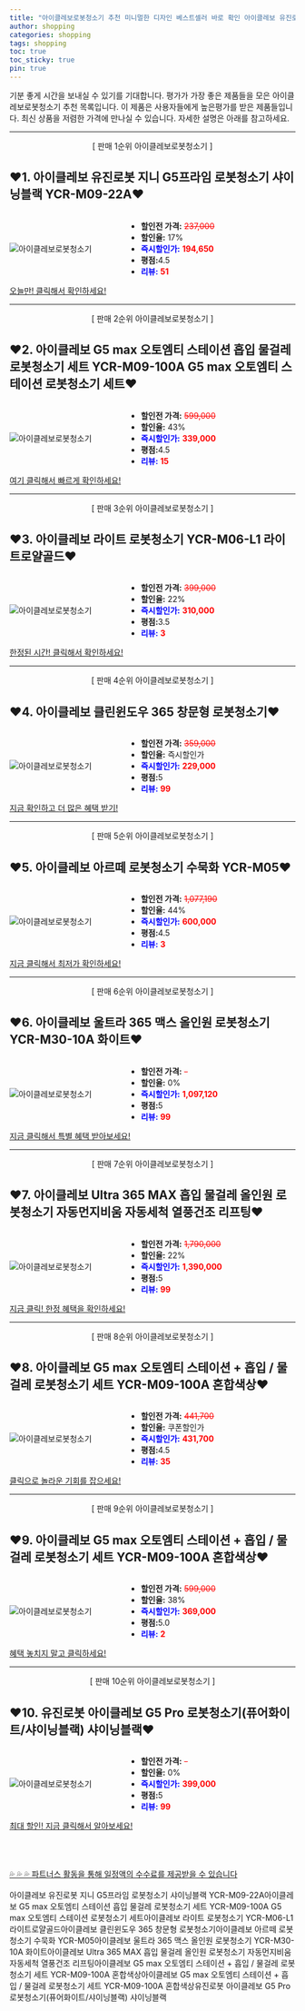 ```yaml
---
title: "아이클레보로봇청소기 추천 미니멀한 디자인 베스트셀러 바로 확인 아이클레보 유진로봇 지니 G5프라임 로봇청소기"
author: shopping
categories: shopping
tags: shopping
toc: true
toc_sticky: true
pin: true
---
```

기분 좋게 시간을 보내실 수 있기를 기대합니다. 평가가 가장 좋은 제품들을 모은 아이클레보로봇청소기 추천 목록입니다. 이 제품은 사용자들에게 높은평가를 받은 제품들입니다. 최신 상품을 저렴한 가격에 만나실 수 있습니다. 자세한 설명은 아래를 참고하세요.

---
<p class="toplist" style="margin: 0 auto; display: block; width: fit-content;">[ 판매 1순위 아이클레보로봇청소기 ]</p>

<h2><strong>❤️1. 아이클레보 유진로봇 지니 G5프라임 로봇청소기 샤이닝블랙 YCR-M09-22A❤️</strong></h2>

<div style="display: flex; align-items: center;">
    <div style="flex: 0.4;">
        <img src="https://thumbnail9.coupangcdn.com/thumbnails/remote/230x230ex/image/retail/images/2022/04/20/14/9/0f175545-1d57-4144-a20e-35322bdff157.jpg" alt="아이클레보로봇청소기" style="max-width: 100%;">
    </div>
    <div style="flex: 0.6; margin-left: 10px;">
        <ul>
            <li><strong>할인전 가격:</strong> <del style="color: red;">237,000</del></li>
            <li><strong>할인율:</strong> 17%</li>
            <li><span style='color:blue'><strong>즉시할인가:</strong></span> <span style='color:red'><strong>194,650</strong></span></li>
            <li><strong>평점:</strong>4.5</li>
            <li><span style='color:blue'><strong>리뷰:</strong></span> <span style='color:red'><strong>51</strong></span></li>
        </ul>
    </div>
</div>
<div class="center">
    <a href="https://William4Davisa.github.io?lptag=AF9450613&subid=githubio&pageKey=6470437939&traceid=V0-153&itemId=14121525413&vendorItemId=81368439758" class="myButton">
        오늘만! 클릭해서 확인하세요!
    </a>
</div>


---
<p class="toplist" style="margin: 0 auto; display: block; width: fit-content;">[ 판매 2순위 아이클레보로봇청소기 ]</p>

<h2><strong>❤️2. 아이클레보 G5 max 오토엠티 스테이션 흡입 물걸레 로봇청소기 세트 YCR-M09-100A G5 max 오토엠티 스테이션 로봇청소기 세트❤️</strong></h2>

<div style="display: flex; align-items: center;">
    <div style="flex: 0.4;">
        <img src="https://thumbnail6.coupangcdn.com/thumbnails/remote/230x230ex/image/vendor_inventory/4cb5/d3051d4efed1780c43892ddc29ed9a6d078c201d0c1043511042e326e3af.jpg" alt="아이클레보로봇청소기" style="max-width: 100%;">
    </div>
    <div style="flex: 0.6; margin-left: 10px;">
        <ul>
            <li><strong>할인전 가격:</strong> <del style="color: red;">599,000</del></li>
            <li><strong>할인율:</strong> 43%</li>
            <li><span style='color:blue'><strong>즉시할인가:</strong></span> <span style='color:red'><strong>339,000</strong></span></li>
            <li><strong>평점:</strong>4.5</li>
            <li><span style='color:blue'><strong>리뷰:</strong></span> <span style='color:red'><strong>15</strong></span></li>
        </ul>
    </div>
</div>
<div class="center">
    <a href="https://William4Davisa.github.io?lptag=AF9450613&subid=githubio&pageKey=7676866183&traceid=V0-153&itemId=20494668898&vendorItemId=87467076939" class="myButton">
        여기 클릭해서 빠르게 확인하세요!
    </a>
</div>


---
<p class="toplist" style="margin: 0 auto; display: block; width: fit-content;">[ 판매 3순위 아이클레보로봇청소기 ]</p>

<h2><strong>❤️3. 아이클레보 라이트 로봇청소기 YCR-M06-L1 라이트로얄골드❤️</strong></h2>

<div style="display: flex; align-items: center;">
    <div style="flex: 0.4;">
        <img src="https://thumbnail7.coupangcdn.com/thumbnails/remote/230x230ex/image/vendor_inventory/images/2017/07/20/17/4/8ec09587-728a-4d6a-8f87-cd2c38742813.jpg" alt="아이클레보로봇청소기" style="max-width: 100%;">
    </div>
    <div style="flex: 0.6; margin-left: 10px;">
        <ul>
            <li><strong>할인전 가격:</strong> <del style="color: red;">399,000</del></li>
            <li><strong>할인율:</strong> 22%</li>
            <li><span style='color:blue'><strong>즉시할인가:</strong></span> <span style='color:red'><strong>310,000</strong></span></li>
            <li><strong>평점:</strong>3.5</li>
            <li><span style='color:blue'><strong>리뷰:</strong></span> <span style='color:red'><strong>3</strong></span></li>
        </ul>
    </div>
</div>
<div class="center">
    <a href="https://William4Davisa.github.io?lptag=AF9450613&subid=githubio&pageKey=995608&traceid=V0-153&itemId=4161346&vendorItemId=3006850275" class="myButton">
        한정된 시간! 클릭해서 확인하세요!
    </a>
</div>


---
<p class="toplist" style="margin: 0 auto; display: block; width: fit-content;">[ 판매 4순위 아이클레보로봇청소기 ]</p>

<h2><strong>❤️4. 아이클레보 클린윈도우 365 창문형 로봇청소기❤️</strong></h2>

<div style="display: flex; align-items: center;">
    <div style="flex: 0.4;">
        <img src="https://thumbnail8.coupangcdn.com/thumbnails/remote/230x230ex/image/vendor_inventory/5a84/f209718ef9085fee22f736051fd0b8e2d0753079fff8612a1417059267c8.jpg" alt="아이클레보로봇청소기" style="max-width: 100%;">
    </div>
    <div style="flex: 0.6; margin-left: 10px;">
        <ul>
            <li><strong>할인전 가격:</strong> <del style="color: red;">359,000</del></li>
            <li><strong>할인율:</strong> 즉시할인가</li>
            <li><span style='color:blue'><strong>즉시할인가:</strong></span> <span style='color:red'><strong>229,000</strong></span></li>
            <li><strong>평점:</strong>5</li>
            <li><span style='color:blue'><strong>리뷰:</strong></span> <span style='color:red'><strong>99</strong></span></li>
        </ul>
    </div>
</div>
<div class="center">
    <a href="https://William4Davisa.github.io?lptag=AF9450613&subid=githubio&pageKey=8217360758&traceid=V0-153&itemId=23607594848&vendorItemId=90633366369" class="myButton">
        지금 확인하고 더 많은 혜택 받기!
    </a>
</div>


---
<p class="toplist" style="margin: 0 auto; display: block; width: fit-content;">[ 판매 5순위 아이클레보로봇청소기 ]</p>

<h2><strong>❤️5. 아이클레보 아르떼 로봇청소기 수묵화 YCR-M05❤️</strong></h2>

<div style="display: flex; align-items: center;">
    <div style="flex: 0.4;">
        <img src="https://thumbnail10.coupangcdn.com/thumbnails/remote/230x230ex/image/vendor_inventory/897c/a6e965c6577841c1c867b369f399ec79e2d379cdc5de8e02ef43102c5ec3.jpg" alt="아이클레보로봇청소기" style="max-width: 100%;">
    </div>
    <div style="flex: 0.6; margin-left: 10px;">
        <ul>
            <li><strong>할인전 가격:</strong> <del style="color: red;">1,077,190</del></li>
            <li><strong>할인율:</strong> 44%</li>
            <li><span style='color:blue'><strong>즉시할인가:</strong></span> <span style='color:red'><strong>600,000</strong></span></li>
            <li><strong>평점:</strong>4.5</li>
            <li><span style='color:blue'><strong>리뷰:</strong></span> <span style='color:red'><strong>3</strong></span></li>
        </ul>
    </div>
</div>
<div class="center">
    <a href="https://William4Davisa.github.io?lptag=AF9450613&subid=githubio&pageKey=4114994&traceid=V0-153&itemId=4161351&vendorItemId=85410555661" class="myButton">
        지금 클릭해서 최저가 확인하세요!
    </a>
</div>


---
<p class="toplist" style="margin: 0 auto; display: block; width: fit-content;">[ 판매 6순위 아이클레보로봇청소기 ]</p>

<h2><strong>❤️6. 아이클레보 울트라 365 맥스 올인원 로봇청소기 YCR-M30-10A 화이트❤️</strong></h2>

<div style="display: flex; align-items: center;">
    <div style="flex: 0.4;">
        <img src="https://thumbnail8.coupangcdn.com/thumbnails/remote/230x230ex/image/retail/images/2024/07/11/14/1/96d0800d-7aa0-4a2f-8b8c-8a49a826fcc0.jpg" alt="아이클레보로봇청소기" style="max-width: 100%;">
    </div>
    <div style="flex: 0.6; margin-left: 10px;">
        <ul>
            <li><strong>할인전 가격:</strong> <del style="color: red;">-</del></li>
            <li><strong>할인율:</strong> 0%</li>
            <li><span style='color:blue'><strong>즉시할인가:</strong></span> <span style='color:red'><strong>1,097,120</strong></span></li>
            <li><strong>평점:</strong>5</li>
            <li><span style='color:blue'><strong>리뷰:</strong></span> <span style='color:red'><strong>99</strong></span></li>
        </ul>
    </div>
</div>
<div class="center">
    <a href="https://William4Davisa.github.io?lptag=AF9450613&subid=githubio&pageKey=8189961365&traceid=V0-153&itemId=23434719989&vendorItemId=90664538931" class="myButton">
        지금 클릭해서 특별 혜택 받아보세요!
    </a>
</div>


---
<p class="toplist" style="margin: 0 auto; display: block; width: fit-content;">[ 판매 7순위 아이클레보로봇청소기 ]</p>

<h2><strong>❤️7. 아이클레보 Ultra 365 MAX 흡입 물걸레 올인원 로봇청소기 자동먼지비움 자동세척 열풍건조 리프팅❤️</strong></h2>

<div style="display: flex; align-items: center;">
    <div style="flex: 0.4;">
        <img src="https://thumbnail7.coupangcdn.com/thumbnails/remote/230x230ex/image/vendor_inventory/4399/c9e9b0e654f0d260af913a9cadfbe76e7f27e87f7849db7c0f8361e909fe.jpg" alt="아이클레보로봇청소기" style="max-width: 100%;">
    </div>
    <div style="flex: 0.6; margin-left: 10px;">
        <ul>
            <li><strong>할인전 가격:</strong> <del style="color: red;">1,790,000</del></li>
            <li><strong>할인율:</strong> 22%</li>
            <li><span style='color:blue'><strong>즉시할인가:</strong></span> <span style='color:red'><strong>1,390,000</strong></span></li>
            <li><strong>평점:</strong>5</li>
            <li><span style='color:blue'><strong>리뷰:</strong></span> <span style='color:red'><strong>99</strong></span></li>
        </ul>
    </div>
</div>
<div class="center">
    <a href="https://William4Davisa.github.io?lptag=AF9450613&subid=githubio&pageKey=7937004371&traceid=V0-153&itemId=21849449083&vendorItemId=90203487319" class="myButton">
        지금 클릭! 한정 혜택을 확인하세요!
    </a>
</div>


---
<p class="toplist" style="margin: 0 auto; display: block; width: fit-content;">[ 판매 8순위 아이클레보로봇청소기 ]</p>

<h2><strong>❤️8. 아이클레보 G5 max 오토엠티 스테이션 + 흡입 / 물걸레 로봇청소기 세트 YCR-M09-100A 혼합색상❤️</strong></h2>

<div style="display: flex; align-items: center;">
    <div style="flex: 0.4;">
        <img src="https://thumbnail10.coupangcdn.com/thumbnails/remote/230x230ex/image/retail/images/2023/03/08/9/1/cbf444fa-2e5c-4fcb-938e-74f699156f21.jpg" alt="아이클레보로봇청소기" style="max-width: 100%;">
    </div>
    <div style="flex: 0.6; margin-left: 10px;">
        <ul>
            <li><strong>할인전 가격:</strong> <del style="color: red;">441,700</del></li>
            <li><strong>할인율:</strong> 쿠폰할인가</li>
            <li><span style='color:blue'><strong>즉시할인가:</strong></span> <span style='color:red'><strong>431,700</strong></span></li>
            <li><strong>평점:</strong>4.5</li>
            <li><span style='color:blue'><strong>리뷰:</strong></span> <span style='color:red'><strong>35</strong></span></li>
        </ul>
    </div>
</div>
<div class="center">
    <a href="https://William4Davisa.github.io?lptag=AF9450613&subid=githubio&pageKey=7182835208&traceid=V0-153&itemId=18119238952&vendorItemId=85270454613" class="myButton">
        클릭으로 놀라운 기회를 잡으세요!
    </a>
</div>


---
<p class="toplist" style="margin: 0 auto; display: block; width: fit-content;">[ 판매 9순위 아이클레보로봇청소기 ]</p>

<h2><strong>❤️9. 아이클레보 G5 max 오토엠티 스테이션 + 흡입 / 물걸레 로봇청소기 세트 YCR-M09-100A 혼합색상❤️</strong></h2>

<div style="display: flex; align-items: center;">
    <div style="flex: 0.4;">
        <img src="https://thumbnail8.coupangcdn.com/thumbnails/remote/230x230ex/image/vendor_inventory/6145/ba6db56a2028d31cee97e5328962a800e1a7b7a63b2bfbfc5383d6472236.jpg" alt="아이클레보로봇청소기" style="max-width: 100%;">
    </div>
    <div style="flex: 0.6; margin-left: 10px;">
        <ul>
            <li><strong>할인전 가격:</strong> <del style="color: red;">599,000</del></li>
            <li><strong>할인율:</strong> 38%</li>
            <li><span style='color:blue'><strong>즉시할인가:</strong></span> <span style='color:red'><strong>369,000</strong></span></li>
            <li><strong>평점:</strong>5.0</li>
            <li><span style='color:blue'><strong>리뷰:</strong></span> <span style='color:red'><strong>2</strong></span></li>
        </ul>
    </div>
</div>
<div class="center">
    <a href="https://William4Davisa.github.io?lptag=AF9450613&subid=githubio&pageKey=7849884896&traceid=V0-153&itemId=21393279731&vendorItemId=88384638549" class="myButton">
        혜택 놓치지 말고 클릭하세요!
    </a>
</div>


---
<p class="toplist" style="margin: 0 auto; display: block; width: fit-content;">[ 판매 10순위 아이클레보로봇청소기 ]</p>

<h2><strong>❤️10. 유진로봇 아이클레보 G5 Pro 로봇청소기(퓨어화이트/샤이닝블랙) 샤이닝블랙❤️</strong></h2>

<div style="display: flex; align-items: center;">
    <div style="flex: 0.4;">
        <img src="https://thumbnail10.coupangcdn.com/thumbnails/remote/230x230ex/image/vendor_inventory/a811/f6416c9a2d9a7cecdc5a7e3458bc2901f4004233d5861efb097e84f9291d.jpg" alt="아이클레보로봇청소기" style="max-width: 100%;">
    </div>
    <div style="flex: 0.6; margin-left: 10px;">
        <ul>
            <li><strong>할인전 가격:</strong> <del style="color: red;">-</del></li>
            <li><strong>할인율:</strong> 0%</li>
            <li><span style='color:blue'><strong>즉시할인가:</strong></span> <span style='color:red'><strong>399,000</strong></span></li>
            <li><strong>평점:</strong>5</li>
            <li><span style='color:blue'><strong>리뷰:</strong></span> <span style='color:red'><strong>99</strong></span></li>
        </ul>
    </div>
</div>
<div class="center">
    <a href="https://William4Davisa.github.io?lptag=AF9450613&subid=githubio&pageKey=6406830871&traceid=V0-153&itemId=13721918775&vendorItemId=80972953650" class="myButton">
        최대 할인! 지금 클릭해서 알아보세요!
    </a>
</div>

<br><br><br>[💦 💦 💦 파트너스 활동을 통해 일정액의 수수료를 제공받을 수 있습니다](https://link.coupang.com/a/bcpT2c)<br><br>아이클레보 유진로봇 지니 G5프라임 로봇청소기 샤이닝블랙 YCR-M09-22A아이클레보 G5 max 오토엠티 스테이션 흡입 물걸레 로봇청소기 세트 YCR-M09-100A G5 max 오토엠티 스테이션 로봇청소기 세트아이클레보 라이트 로봇청소기 YCR-M06-L1 라이트로얄골드아이클레보 클린윈도우 365 창문형 로봇청소기아이클레보 아르떼 로봇청소기 수묵화 YCR-M05아이클레보 울트라 365 맥스 올인원 로봇청소기 YCR-M30-10A 화이트아이클레보 Ultra 365 MAX 흡입 물걸레 올인원 로봇청소기 자동먼지비움 자동세척 열풍건조 리프팅아이클레보 G5 max 오토엠티 스테이션 + 흡입 / 물걸레 로봇청소기 세트 YCR-M09-100A 혼합색상아이클레보 G5 max 오토엠티 스테이션 + 흡입 / 물걸레 로봇청소기 세트 YCR-M09-100A 혼합색상유진로봇 아이클레보 G5 Pro 로봇청소기(퓨어화이트/샤이닝블랙) 샤이닝블랙